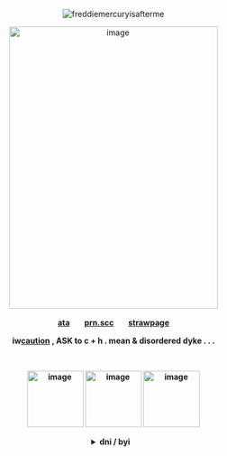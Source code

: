 

   <!-- CLICK COUNTER -->
 <p align="center"> <img src="https://komarev.com/ghpvc/?username=freddiemercuryisafterme&label=SOLDIERS&color=ff2a00&style=flat" alt="freddiemercuryisafterme" /> </p>
   <!-- CLICK COUNTER -->
   <!-- IMAGES -->
   <p align="center">
<img width="370" height="500" alt="image" src="https://files.catbox.moe/ddr5lv.png" />
</h4>
<b>
   <!-- LINKS -->
<p align="center">  <a href="">ata</a>ㅤㅤ<a href="https://pronouns.cc/@140roaches">prn.scc</a>ㅤㅤ<a href="">strawpage</a></p>
   <!-- LINKS -->

   <p align="center">iw<ins>caution</ins> , ASK to c + h  . mean & disordered dyke . . .</p>

   <!-- IMAGES -->
<br>
<p align="center">
<img width="100" height="100" alt="image" src="https://64.media.tumblr.com/5d948f9609f7952c0e9d9f2da0df8db6/3d1e741ab65cd680-32/s640x960/b0f27ae421a42de0014420660c3af6473c0550d5.gifv" />
<img width="100" height="100" alt="image" src="https://64.media.tumblr.com/8ab130d407078ada9a7bfb42adf2a3ac/a97b5c99ff463d20-58/s640x960/e9c9f46dfb33ff6ac766cecf9018c22048efdfbc.jpg" />
<img width="100" height="100" alt="image" src="https://64.media.tumblr.com/981214b290e2e22b0e982e8af0f7749a/faf5c2851388d608-ef/s100x200/914446f20a033c238c6719861e29304a569a4761.gifv" />
</p>
   <!-- IMAGES -->
   <div align="center">
<details>

   
<summary>dni / byi⠀   </summary>

   <!-- DNI -->
   <br>
<p align="left">
  <ins><b><em>dni</em></b></ins> basic crit,, proshit[esp wincest], tcoaall fans, vivsiepop supporters
<br> under 13, exclusionists, fake claimers, anti[?]yume / antikin
<br> idc about f/o sharing or doubles just b chill
<br> i'll probably just block if i dont like youuuuu !!!!!11
</p>
   <!-- DNI -->


   <!-- BYI -->
<p align="right"><ins><b><em>byi</em></b></ins> im a yumeshipper with 50 billion wives !11 also <a href="https://otherkin.fandom.com/wiki/Fictionflicker">fictionflicker</a>/<a href="https://otherkin.fandom.com/wiki/Fictionleech">fictionleech</a> 
<br> uhhiiuumm lik emmotionallyy unstable + have identity issues AHHJAHG
<br> also like. have bpd traits, mood swings and a lot more,, so iwc please ,,,
<br> i can get irrationally angry very easily LMFAO. 
<br> ask before. cuddling please. 'its just a game' i dont FUCKING CARREEE
<br> ^doesnt apply to people im close to or familuy btw. ilyyy hiii cudz all uwant
<br> i dont support tord or my <a href="https://pronouns.cc/@140roaches/kin%20list">other kin's</a> actions. i am not a commie ok? ok
<br> ata and sp links r under rmk, they dont work
</p>
<p align="center">
<img  width="50" height="50" alt="image" src="https://64.media.tumblr.com/1c421321ab3b8f1ef461c3416ea7aa16/9d5f35b153da30cc-bc/s75x75_c1/ae9778f44f11c18bab34ba6bf75c525bdc014b23.gifv" />
</p>
<!-- BYI -->
</details>
